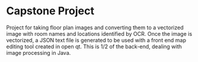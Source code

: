 # Capstone Project
Project for taking floor plan images and converting them to a vectorized image with  room names and locations identified by OCR. Once the image is vectorized, a JSON text file is generated to be used with a front end map editing tool created in open qt. This is 1/2 of the back-end, dealing with image processing in Java.
